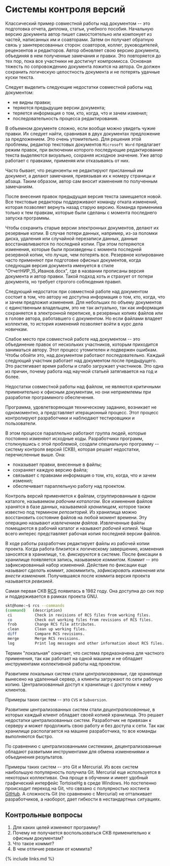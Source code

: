 # Системы контроля версий

<!-- Работа с постоянно изменяющимися электронным документом -->
Классический пример совместной работы над документом -- это подготовка отчета, диплома, статьи, учебного пособия.
Начальную версию документа автор пишет самостоятельно или компонует из частей, написанных им и соавторами.
Затем он получает обратную связь у заинтересованных сторон: соавторов, коллег, руководителей, рецензентов и редакторов.
Автор обновляет свою версию документа, объединяя в нем полученные замечания и правки.
Это повторяется до тех пор, пока все участники не достигнут компромисса.
Основная тяжесть по сопровождению документа ложится на автора.
Он должен сохранить логическую целостность документа и не потерять удачные куски текста.

Следует выделить следующие недостатки совместной работы над документом:
* не видны правки;
* теряются предыдущие версии документа;
* теряется информация о том, кто, когда, что и зачем изменил;
* последовательность процесса редактирования.

<!-- Недостаток: не видны правки -->
В объемном документе сложно, если вообще можно увидеть чужие правки.
Их следует найти, сравнивая в двух документах предложение за предложением.
Это очень утомительно.
Для решения этой проблемы, редактор текстовых документов `Microsoft Word` предлагает режим правок, при включении которого последующие редактирование текста выделяются визуально, сохраняя исходное значение.
Уже автор работает с правками, применяя или отказываясь от них.

Часто бывает, что рецензенты не редактируют присланный им документ, а делают замечания, привязывая их к номеру страницы и абзаца.
Таким образом, автор сам вносит изменения по полученным замечаниям.

<!-- Недостаток: теряются предыдущие версии документа -->
После внесения правок предыдущая версия текста замещается новой.
Все текстовые редакторы поддерживают команду отката изменений, которая позволяет вернуть назад старую версию.
Команда применима только к тем правкам, которые были сделаны с момента последнего запуска программы.
<!-- Резервное копирование файлов -->
Чтобы сохранить старые версии электронных документов, делают их резервные копии.
В случае потери данных, например, из-за поломки диска, удаления или случайной перезаписи данных, данные восстанавливаются по последней копии.
При этом потеряются изменения, которые были произведены с момента последней резервной копии, что лучше, чем потерять все.
Резервное копирование часто применяют при подготовке офисных документов, когда следующая версия документа именуется в стиле "ОтчетНИР_15_Иванов.docx", где в названии прописаны версия документа и автор правки.
Такой подход хоть и страхует от потери документа, но требует строгого соблюдения правил.

<!-- Недостаток: кто, когда, что и зачем предложил изменения -->
Следующий недостаток при совместной работе над документом состоит в том, что автору не доступна информация о том, кто, когда, что и зачем предложил изменения.
Для небольших по объему документов с единственным владельцем, это не так актуально, так как информация сохраняется в электронной переписке, в резервных копиях файлов или в голове автора, работавшего с документом.
Но если файлами владеет коллектив, то история изменений позволяет войти в курс дела новичкам.

<!-- Недостаток: последовательная работа -->
Слабое место при совместной работе над документом -- это объединение правок от нескольких участников, которым приходится заниматься автору.
Этот процесс утомителен и подвержен ошибкам.
Чтобы обойти это, над документом работают последовательно.
Каждый следующий участник работает над документом после предыдущего.
Это растягивает время работы и слабо загружает участников.
Это одна из причин, почему работа над научной статьей затягивается на год и более.

<!-- Что такое СКВ -->
Недостатки совместной работы над файлом, не являются критичными применительно к офисным документам, но они неприемлемы при разработке программного обеспечения.
<!-- Разработка ПО как постоянное внесение изменений в исходные коды -->
Программа, удовлетворяющая техническому заданию, возникает не одномоментно, а представляет итерационный процесс.
Этот процесс контролируют разработчики и наблюдают тестировщики и пользователи.

В этом процессе параллельно работают группа людей, которые постоянно изменяют исходные коды.
Разработчики программ, столкнувшись с этой проблемой, создали специальную программу -- систему контроля версий (СКВ), которая решает недостатки, перечисленные выше.
Она:
* показывает правки, внесенные в файлы;
* сохраняет каждую версию файла;
* связывает с правками информация о том, кто, когда, что и зачем изменил;
* обеспечивает параллельную работу над проектом.

<!-- Хранилище, рабочая копия и каталог проекта -->
Контроль версий применяется к файлам, сгруппированным в одном каталоге, называемом *рабочим каталогом*.
Все изменения файлов хранятся в базе данных, называемой *хранилищем*, которое также известно под термином *репозиторий*.
Из хранилища можно восстановить состояние файлов на любой момент времени.
Эту операцию называют *извлечением файлов*.
Извлеченные файлы помещаются в рабочий каталог и называют *рабочей копией*.
Чаще всего интерес представляет рабочая копия последней версии файлов.

<!-- Фиксация изменений в хранилище -->
В ходе работы разработчик редактирует файлы из рабочей копии проекта.
Когда работа близится к логическому завершению, изменения заносятся в хранилище, т.е. *фиксируются* в системе.
После фиксации в хранилище появляется запись, называемое *коммитом*.
Коммит -- это зафиксированный набор изменений.
Действие по фиксации еще называют *сделать коммит*, *закоммитить*, *зафиксировать изменения* или *внести изменения*.
Получившаяся после коммита версия проекта называется *ревизией*.

<!-- Локальная СКВ -->
Самая первая СКВ [RCS](https://www.gnu.org/software/rcs/rcs.html) появилась в 1982 году.
Она доступна до сих пор и поддерживается в рамках проекта GNU.

``` bash
skt@home:~$ rcs --commands
(command)   (description)
 ci          Check in revisions of RCS files from working files.
 co          Check out working files from revisions of RCS files.
 frob        Change RCS file attributes.
 clean       Clean up working files.
 diff        Compare RCS revisions.
 merge       Merge RCS revisions.
 log         Print log messages and other information about RCS files.
```

Термин "локальная" означает, что система предназначена для частного применения, так как работает на одной машине и не обладает инструментами коллективной работы над проектом.

<!-- Централизованная СКВ -->
Развитием локальных систем стали *централизованные*, где хранилище вынесено на удаленный сервер, а клиенты загружают по сети рабочую копию.
Централизованный доступ к хранилище с доступом к нему клиентов.

<!--
Доступ к хранилищу предоставляется группе людей.
Контроль прав доступа к частям хранилища.
Блокировка файлов -- временное ограничение доступа, изменения файла, до тех пор пока другой разработчик не внесет в него изменений.
Недостатки децентрализованных СКВ:
* привязка рабочего места к серверу;
* сетевые накладные расходы при выполнении команд;
* риск потери хранилища.
-->
Примеры таких систем -- это `CVS` и `Subversion`.

<!-- Децентрализованная СКВ -->
Развитием централизованных систем стали *децентрализованные*, в которых каждый клиент обладает своей копией хранилища.
Это решает недостатки централизованных систем.
Разработчик не привязан к серверу и может продолжить свою работу и без доступа к сети.
Так как хранилище располагается на машине разработчика, то все команды выполняются быстро.
<!-- Понятие ветки -->
По сравнению с централизованными системами, децентрализованные обладают развитыми инструментами для обмена изменениями и объединения результатов.

Примеры таких систем -- это Git и Mercurial.
Из всех систем наибольшую популярность получила Git.
Mercurial еще используется в некоторых коллективах.
Она проще в обучении и имеет удобный графический интерфейс TortoiseHg в среде Windows.
Но постепенно происходит переход на Git, что связано с полуярностью хостинга [GitHub](https://github.com).
А сложность Git (по сравнению с Mercurial) не отталкивает разработчиков, а наоборот, дает гибкости в нестандартных ситуациях.

<!--
История изменений, история коммитов.
-->


## Контрольные вопросы

1. Для каких целей изменяют программу?
2. Почему не получается воспользоваться СКВ применительно к офисным документам?
3. Что такое коммит?
4. В чем отличие ревизии от коммита?


{% include links.md %}

